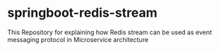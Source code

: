 # springboot-redis-stream
This Repository for explaining how Redis stream can be used as event messaging protocol in Microservice architecture
